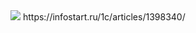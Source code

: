 <img src="https://infostart.ru/bitrix/templates/sandbox_empty/assets/tpl/abo/img/logo.svg">
https://infostart.ru/1c/articles/1398340/
